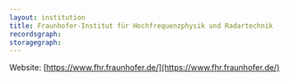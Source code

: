 ```yaml
---
layout: institution
title: Fraunhofer-Institut für Hochfrequenzphysik und Radartechnik
recordsgraph: 
storagegraph: 
---
```


Website: [https://www.fhr.fraunhofer.de/](https://www.fhr.fraunhofer.de/)
